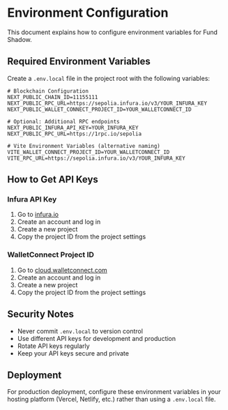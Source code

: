 # Environment Configuration

This document explains how to configure environment variables for Fund Shadow.

## Required Environment Variables

Create a `.env.local` file in the project root with the following variables:

```env
# Blockchain Configuration
NEXT_PUBLIC_CHAIN_ID=11155111
NEXT_PUBLIC_RPC_URL=https://sepolia.infura.io/v3/YOUR_INFURA_KEY
NEXT_PUBLIC_WALLET_CONNECT_PROJECT_ID=YOUR_WALLETCONNECT_ID

# Optional: Additional RPC endpoints
NEXT_PUBLIC_INFURA_API_KEY=YOUR_INFURA_KEY
NEXT_PUBLIC_RPC_URL=https://1rpc.io/sepolia

# Vite Environment Variables (alternative naming)
VITE_WALLET_CONNECT_PROJECT_ID=YOUR_WALLETCONNECT_ID
VITE_RPC_URL=https://sepolia.infura.io/v3/YOUR_INFURA_KEY
```

## How to Get API Keys

### Infura API Key
1. Go to [infura.io](https://infura.io)
2. Create an account and log in
3. Create a new project
4. Copy the project ID from the project settings

### WalletConnect Project ID
1. Go to [cloud.walletconnect.com](https://cloud.walletconnect.com)
2. Create an account and log in
3. Create a new project
4. Copy the project ID from the project settings

## Security Notes

- Never commit `.env.local` to version control
- Use different API keys for development and production
- Rotate API keys regularly
- Keep your API keys secure and private

## Deployment

For production deployment, configure these environment variables in your hosting platform (Vercel, Netlify, etc.) rather than using a `.env.local` file.
